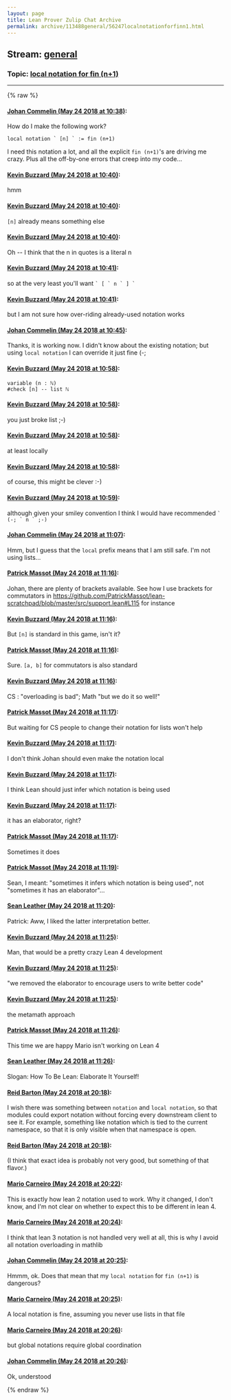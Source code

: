 ```yaml
---
layout: page
title: Lean Prover Zulip Chat Archive 
permalink: archive/113488general/56247localnotationforfinn1.html
---
```


## Stream: [general](index.html)
### Topic: [local notation for fin (n+1)](56247localnotationforfinn1.html)

---


{% raw %}
#### [ Johan Commelin (May 24 2018 at 10:38)](https://leanprover.zulipchat.com/#narrow/stream/113488-general/topic/local%20notation%20for%20fin%20%28n%2B1%29/near/127019139):
How do I make the following work?
```lean
local notation ` [n] ` := fin (n+1)
```
I need this notation a lot, and all the explicit `fin (n+1)`'s are driving me crazy. Plus all the off-by-one errors that creep into my code...

#### [ Kevin Buzzard (May 24 2018 at 10:40)](https://leanprover.zulipchat.com/#narrow/stream/113488-general/topic/local%20notation%20for%20fin%20%28n%2B1%29/near/127019201):
hmm

#### [ Kevin Buzzard (May 24 2018 at 10:40)](https://leanprover.zulipchat.com/#narrow/stream/113488-general/topic/local%20notation%20for%20fin%20%28n%2B1%29/near/127019204):
`[n]` already means something else

#### [ Kevin Buzzard (May 24 2018 at 10:40)](https://leanprover.zulipchat.com/#narrow/stream/113488-general/topic/local%20notation%20for%20fin%20%28n%2B1%29/near/127019208):
Oh -- I think that the n in quotes is a literal n

#### [ Kevin Buzzard (May 24 2018 at 10:41)](https://leanprover.zulipchat.com/#narrow/stream/113488-general/topic/local%20notation%20for%20fin%20%28n%2B1%29/near/127019213):
so at the very least you'll want `` ` [ ` n ` ] ` ``

#### [ Kevin Buzzard (May 24 2018 at 10:41)](https://leanprover.zulipchat.com/#narrow/stream/113488-general/topic/local%20notation%20for%20fin%20%28n%2B1%29/near/127019219):
but I am not sure how over-riding already-used notation works

#### [ Johan Commelin (May 24 2018 at 10:45)](https://leanprover.zulipchat.com/#narrow/stream/113488-general/topic/local%20notation%20for%20fin%20%28n%2B1%29/near/127019343):
Thanks, it is working now. I didn't know about the existing notation; but using `local notation` I can override it just fine (-;

#### [ Kevin Buzzard (May 24 2018 at 10:58)](https://leanprover.zulipchat.com/#narrow/stream/113488-general/topic/local%20notation%20for%20fin%20%28n%2B1%29/near/127019774):
```lean
variable (n : ℕ)
#check [n] -- list ℕ
```

#### [ Kevin Buzzard (May 24 2018 at 10:58)](https://leanprover.zulipchat.com/#narrow/stream/113488-general/topic/local%20notation%20for%20fin%20%28n%2B1%29/near/127019779):
you just broke list ;-)

#### [ Kevin Buzzard (May 24 2018 at 10:58)](https://leanprover.zulipchat.com/#narrow/stream/113488-general/topic/local%20notation%20for%20fin%20%28n%2B1%29/near/127019780):
at least locally

#### [ Kevin Buzzard (May 24 2018 at 10:58)](https://leanprover.zulipchat.com/#narrow/stream/113488-general/topic/local%20notation%20for%20fin%20%28n%2B1%29/near/127019783):
of course, this might be clever :-)

#### [ Kevin Buzzard (May 24 2018 at 10:59)](https://leanprover.zulipchat.com/#narrow/stream/113488-general/topic/local%20notation%20for%20fin%20%28n%2B1%29/near/127019795):
although given your smiley convention I think I would have recommended `` ` (-; ` n ` ;-) ` ``

#### [ Johan Commelin (May 24 2018 at 11:07)](https://leanprover.zulipchat.com/#narrow/stream/113488-general/topic/local%20notation%20for%20fin%20%28n%2B1%29/near/127020026):
Hmm, but I guess that the `local` prefix means that I am still safe. I'm not using lists...

#### [ Patrick Massot (May 24 2018 at 11:16)](https://leanprover.zulipchat.com/#narrow/stream/113488-general/topic/local%20notation%20for%20fin%20%28n%2B1%29/near/127020289):
Johan, there are plenty of brackets available. See how I use brackets for commutators in https://github.com/PatrickMassot/lean-scratchpad/blob/master/src/support.lean#L115 for instance

#### [ Kevin Buzzard (May 24 2018 at 11:16)](https://leanprover.zulipchat.com/#narrow/stream/113488-general/topic/local%20notation%20for%20fin%20%28n%2B1%29/near/127020333):
But `[n]` is standard in this game, isn't it?

#### [ Patrick Massot (May 24 2018 at 11:16)](https://leanprover.zulipchat.com/#narrow/stream/113488-general/topic/local%20notation%20for%20fin%20%28n%2B1%29/near/127020336):
Sure. `[a, b]` for commutators is also standard

#### [ Kevin Buzzard (May 24 2018 at 11:16)](https://leanprover.zulipchat.com/#narrow/stream/113488-general/topic/local%20notation%20for%20fin%20%28n%2B1%29/near/127020337):
CS : "overloading is bad"; Math "but we do it so well!"

#### [ Patrick Massot (May 24 2018 at 11:17)](https://leanprover.zulipchat.com/#narrow/stream/113488-general/topic/local%20notation%20for%20fin%20%28n%2B1%29/near/127020344):
But waiting for CS people to change their notation for lists won't help

#### [ Kevin Buzzard (May 24 2018 at 11:17)](https://leanprover.zulipchat.com/#narrow/stream/113488-general/topic/local%20notation%20for%20fin%20%28n%2B1%29/near/127020345):
I don't think Johan should even make the notation local

#### [ Kevin Buzzard (May 24 2018 at 11:17)](https://leanprover.zulipchat.com/#narrow/stream/113488-general/topic/local%20notation%20for%20fin%20%28n%2B1%29/near/127020348):
I think Lean should just infer which notation is being used

#### [ Kevin Buzzard (May 24 2018 at 11:17)](https://leanprover.zulipchat.com/#narrow/stream/113488-general/topic/local%20notation%20for%20fin%20%28n%2B1%29/near/127020350):
it has an elaborator, right?

#### [ Patrick Massot (May 24 2018 at 11:17)](https://leanprover.zulipchat.com/#narrow/stream/113488-general/topic/local%20notation%20for%20fin%20%28n%2B1%29/near/127020351):
Sometimes it does

#### [ Patrick Massot (May 24 2018 at 11:19)](https://leanprover.zulipchat.com/#narrow/stream/113488-general/topic/local%20notation%20for%20fin%20%28n%2B1%29/near/127020406):
Sean, I meant: "sometimes it infers which notation is being used", not "sometimes it has an elaborator"...

#### [ Sean Leather (May 24 2018 at 11:20)](https://leanprover.zulipchat.com/#narrow/stream/113488-general/topic/local%20notation%20for%20fin%20%28n%2B1%29/near/127020458):
Patrick: Aww, I liked the latter interpretation better.

#### [ Kevin Buzzard (May 24 2018 at 11:25)](https://leanprover.zulipchat.com/#narrow/stream/113488-general/topic/local%20notation%20for%20fin%20%28n%2B1%29/near/127020591):
Man, that would be a pretty crazy Lean 4 development

#### [ Kevin Buzzard (May 24 2018 at 11:25)](https://leanprover.zulipchat.com/#narrow/stream/113488-general/topic/local%20notation%20for%20fin%20%28n%2B1%29/near/127020594):
"we removed the elaborator to encourage users to write better code"

#### [ Kevin Buzzard (May 24 2018 at 11:25)](https://leanprover.zulipchat.com/#narrow/stream/113488-general/topic/local%20notation%20for%20fin%20%28n%2B1%29/near/127020596):
the metamath approach

#### [ Patrick Massot (May 24 2018 at 11:26)](https://leanprover.zulipchat.com/#narrow/stream/113488-general/topic/local%20notation%20for%20fin%20%28n%2B1%29/near/127020637):
This time we are happy Mario isn't working on Lean 4

#### [ Sean Leather (May 24 2018 at 11:26)](https://leanprover.zulipchat.com/#narrow/stream/113488-general/topic/local%20notation%20for%20fin%20%28n%2B1%29/near/127020640):
Slogan: How To Be Lean: Elaborate It Yourself!

#### [ Reid Barton (May 24 2018 at 20:18)](https://leanprover.zulipchat.com/#narrow/stream/113488-general/topic/local%20notation%20for%20fin%20%28n%2B1%29/near/127041620):
I wish there was something between `notation` and `local notation`, so that modules could export notation without forcing every downstream client to see it.
For example, something like notation which is tied to the current namespace, so that it is only visible when that namespace is open.

#### [ Reid Barton (May 24 2018 at 20:18)](https://leanprover.zulipchat.com/#narrow/stream/113488-general/topic/local%20notation%20for%20fin%20%28n%2B1%29/near/127041638):
(I think that exact idea is probably not very good, but something of that flavor.)

#### [ Mario Carneiro (May 24 2018 at 20:22)](https://leanprover.zulipchat.com/#narrow/stream/113488-general/topic/local%20notation%20for%20fin%20%28n%2B1%29/near/127041848):
This is exactly how lean 2 notation used to work. Why it changed, I don't know, and I'm not clear on whether to expect this to be different in lean 4.

#### [ Mario Carneiro (May 24 2018 at 20:24)](https://leanprover.zulipchat.com/#narrow/stream/113488-general/topic/local%20notation%20for%20fin%20%28n%2B1%29/near/127041932):
I think that lean 3 notation is not handled very well at all, this is why I avoid all notation overloading in mathlib

#### [ Johan Commelin (May 24 2018 at 20:25)](https://leanprover.zulipchat.com/#narrow/stream/113488-general/topic/local%20notation%20for%20fin%20%28n%2B1%29/near/127041951):
Hmmm, ok. Does that mean that my `local notation` for `fin (n+1)` is dangerous?

#### [ Mario Carneiro (May 24 2018 at 20:25)](https://leanprover.zulipchat.com/#narrow/stream/113488-general/topic/local%20notation%20for%20fin%20%28n%2B1%29/near/127041964):
A local notation is fine, assuming you never use lists in that file

#### [ Mario Carneiro (May 24 2018 at 20:26)](https://leanprover.zulipchat.com/#narrow/stream/113488-general/topic/local%20notation%20for%20fin%20%28n%2B1%29/near/127042026):
but global notations require global coordination

#### [ Johan Commelin (May 24 2018 at 20:26)](https://leanprover.zulipchat.com/#narrow/stream/113488-general/topic/local%20notation%20for%20fin%20%28n%2B1%29/near/127042033):
Ok, understood


{% endraw %}

